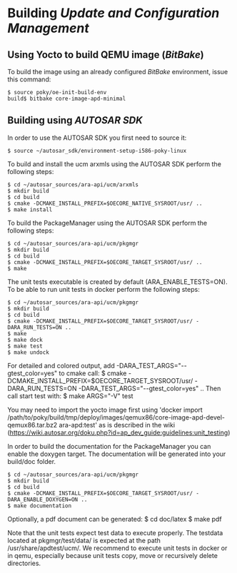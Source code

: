 # Building *Update and Configuration Management*

## Using Yocto to build QEMU image (*BitBake*)

To build the image using an already configured *BitBake* environment, issue this command:

    $ source poky/oe-init-build-env
    build$ bitbake core-image-apd-minimal

## Building using *AUTOSAR SDK*

In order to use the AUTOSAR SDK you first need to source it:

    $ source ~/autosar_sdk/environment-setup-i586-poky-linux

To build and install the ucm arxmls using the AUTOSAR SDK perform the following steps:

    $ cd ~/autosar_sources/ara-api/ucm/arxmls
    $ mkdir build
    $ cd build
    $ cmake -DCMAKE_INSTALL_PREFIX=$OECORE_NATIVE_SYSROOT/usr/ ..
    $ make install

To build the PackageManager using the AUTOSAR SDK perform the following steps:

    $ cd ~/autosar_sources/ara-api/ucm/pkgmgr
    $ mkdir build
    $ cd build
    $ cmake -DCMAKE_INSTALL_PREFIX=$OECORE_TARGET_SYSROOT/usr/ ..
    $ make

The unit tests executable is created by default (ARA_ENABLE_TESTS=ON). To be able to run unit tests in docker perform the following steps:

    $ cd ~/autosar_sources/ara-api/ucm/pkgmgr
    $ mkdir build
    $ cd build
    $ cmake -DCMAKE_INSTALL_PREFIX=$OECORE_TARGET_SYSROOT/usr/ -DARA_RUN_TESTS=ON ..
    $ make
    $ make dock
    $ make test
    $ make undock

For detailed and colored output, add -DARA_TEST_ARGS="--gtest_color=yes" to cmake call:
    $ cmake -DCMAKE_INSTALL_PREFIX=$OECORE_TARGET_SYSROOT/usr/ -DARA_RUN_TESTS=ON -DARA_TEST_ARGS="--gtest_color=yes" ..
Then call start test with:
    $ make ARGS="-V" test

You may need to import the yocto image first using 'docker import /path/to/poky/build/tmp/deploy/images/qemux86/core-image-apd-devel-qemux86.tar.bz2 ara-apd:test' as is described in the wiki (https://wiki.autosar.org/doku.php?id=ap_dev_guide:guidelines:unit_testing)

In order to build the documentation for the PackageManager you can enable the doxygen target. The documentation will be generated into your build/doc folder.

    $ cd ~/autosar_sources/ara-api/ucm/pkgmgr
    $ mkdir build
    $ cd build
    $ cmake -DCMAKE_INSTALL_PREFIX=$OECORE_TARGET_SYSROOT/usr/ -DARA_ENABLE_DOXYGEN=ON ..
    $ make documentation

Optionally, a pdf document can be generated:
    $ cd doc/latex
    $ make pdf

Note that the unit tests expect test data to execute properly. The testdata located at pkgmgr/test/data/ is expected at the path /usr/share/apdtest/ucm/.
We recommend to execute unit tests in docker or in qemu, especially because unit tests copy, move or recursively delete directories.
